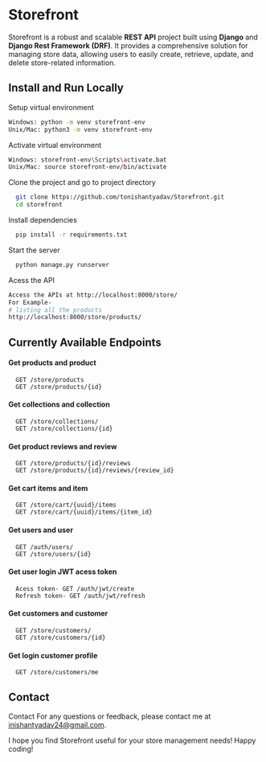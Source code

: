 
# Storefront

Storefront is a robust and scalable **REST API** project built using **Django** and **Django Rest Framework (DRF)**. It provides a comprehensive solution for managing store data, allowing users to easily create, retrieve, update, and delete store-related information.

## Install and Run Locally

Setup virtual environment
```bash
Windows: python -m venv storefront-env
Unix/Mac: python3 -m venv storefront-env
```

Activate virtual environment
```bash
Windows: storefront-env\Scripts\activate.bat
Unix/Mac: source storefront-env/bin/activate
```
Clone the project and go to project directory
```bash
  git clone https://github.com/tonishantyadav/Storefront.git
  cd storefront
```

Install dependencies
```bash
  pip install -r requirements.txt
```

Start the server
```bash
  python manage.py runserver
```

Acess the API
```bash
Access the APIs at http://localhost:8000/store/
For Example-
# listing all the products
http://localhost:8000/store/products/ 
```



## Currently Available Endpoints

#### Get products and product

```
  GET /store/products
  GET /store/products/{id}
```

#### Get collections and collection

```
  GET /store/collections/
  GET /store/collections/{id}
```

#### Get product reviews and review

```
  GET /store/products/{id}/reviews
  GET /store/products/{id}/reviews/{review_id}
```

#### Get cart items and item

```
  GET /store/cart/{uuid}/items
  GET /store/cart/{uuid}/items/{item_id}
```

#### Get users and user

```
  GET /auth/users/
  GET /store/users/{id}
```

#### Get user login JWT acess token
```
  Acess token- GET /auth/jwt/create 
  Refresh token- GET /auth/jwt/refresh
```

#### Get customers and customer

```
  GET /store/customers/
  GET /store/customers/{id}
```

#### Get login customer profile

```
  GET /store/customers/me
```


## Contact
Contact
For any questions or feedback, please contact me at inishantyadav24@gmail.com.

I hope you find Storefront useful for your store management needs! Happy coding!
